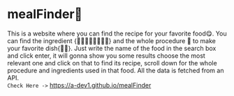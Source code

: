 # mealFinder🍴
This is a website where you can find the recipe for your favorite food😋. You can find the ingredient {🥑🍅🍍🍒🥕🥚🍞🥔} and the whole procedure 📃 to make your favorite dish{🍝🥘}. Just write the name of the food in the search box and click enter, it will gonna show you some results choose the most relevant one and click on that to find its recipe, scroll down for the whole procedure and ingredients used in that food. All the data is fetched from an API.  
`Check Here ->` https://a-dev1.github.io/mealFinder
